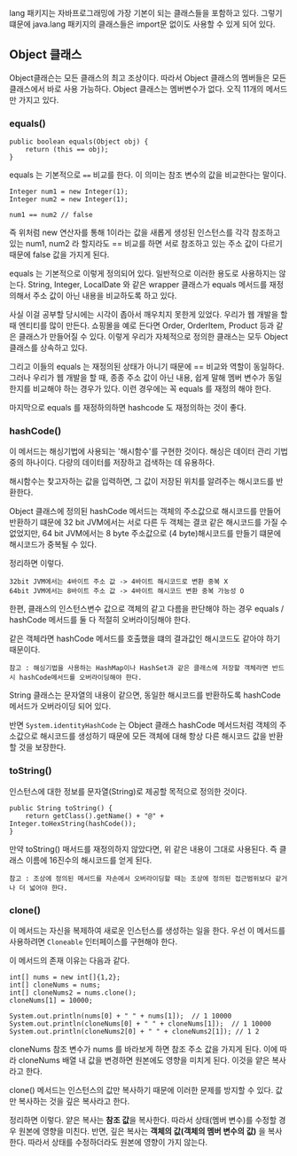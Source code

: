 
lang 패키지는 자바프로그래밍에 가장 기본이 되는 클래스들을 포함하고 있다. 그렇기 떄문에 java.lang 패키지의 클래스들은 import문 없이도 사용할 수 있게 되어 있다.


## Object 클래스

Object클래슨는 모든 클래스의 최고 조상이다. 따라서 Object 클래스의 멤버들은 모든 클래스에서 바로 사용 가능하다. Object 클래스는 멤버변수가 없다. 오직 11개의 메서드만 가지고 있다.


### equals()

```
public boolean equals(Object obj) {  
    return (this == obj);  
}
```


equals 는 기본적으로 `==` 비교를 한다. 이 의미는 참조 변수의 값을 비교한다는 말이다.

```
Integer num1 = new Integer(1);
Integer num2 = new Integer(1);

num1 == num2 // false
```

즉 위처럼 new 연산자를 통해 1이라는 값을 새롭게 생성된 인스턴스를 각각 참조하고 있는 num1, num2 라 할지라도 == 비교를 하면 서로 참조하고 있는 주소 값이 다르기 때문에 false 값을 가지게 된다.

equals 는 기본적으로 이렇게 정의되어 있다. 일반적으로 이러한 용도로 사용하지는 않는다. String, Integer, LocalDate 와 같은 wrapper 클래스가 equals 메서드를 재정의해서 주소 값이 아닌 내용을 비교하도록 하고 있다. 

사실 이걸 공부할 당시에는 시각이 좁아서 깨우치지 못한게 있었다. 우리가 웹 개발을 할 때 엔티티를 많이 만든다. 쇼핑몰을 예로 든다면 Order, OrderItem, Product 등과 같은 클래스가 만들어질 수 있다. 이렇게 우리가 자체적으로 정의한 클래스는 모두 Object 클래스를 상속하고 있다.

그리고 이들의 equals 는 재정의된 상태가 아니기 때문에 == 비교와 역할이 동일하다. 그러나 우리가 웹 개발을 할 때, 종종 주소 값이 아닌 내용, 쉽게 말해 멤버 변수가 동일한지를 비교해야 하는 경우가 있다. 이런 경우에는 꼭 equals 를 재정의 해야 한다.

마지막으로 equals 를 재정하의하면 hashcode 도 재정의하는 것이 좋다.


### hashCode()

이 메서드는 해싱기법에 사용되는 '해시함수'를 구현한 것이다. 해싱은 데이터 관리 기법 중의 하나이다. 다량의 데이터를 저장하고 검색하는 데 유용하다.

해시함수는 찾고자하는 값을 입력하면, 그 값이 저장된 위치를 알려주는 해시코드를 반환한다.

Object 클래스에 정의된 hashCode 메서드는 객체의 주소값으로 해시코드를 만들어 반환하기 떄문에 32 bit JVM에서는 서로 다른 두 객체는 결코 같은 해시코드를 가질 수 없었지만, 64 bit JVM에서는 8 byte 주소값으로 (4 byte)해시코드를 만들기 떄문에 해시코드가 중복될 수 있다.

정리하면 이렇다. 
```
32bit JVM에서는 4바이트 주소 값 -> 4바이트 해시코드로 변환 중복 X
64bit JVM에서는 8바이트 주소 값 -> 4바이트 해시코드 변환 중복 가능성 O
```


한편, 클래스의 인스턴스변수 값으로 객체의 같고 다름을 판단해야 하는 경우 equals / hashCode 메서드를 둘 다 적절히 오버라이딩해야 한다.

같은 객체라면 hashCode 메서드를 호출했을 떄의 결과값인 해시코드도 같아야 하기 때문이다.

```
참고 : 해싱기법을 사용하는 HashMap이나 HashSet과 같은 클래스에 저장할 객체라면 반드시 hashCode메서드를 오버라이딩해야 한다.
```


String 클래스는 문자열의 내용이 같으면, 동일한 해시코드를 반환하도록 hashCode 메서드가 오버라이딩 되어 있다. 

반면 `System.identityHashCode` 는 Object 클래스 hashCode 메서드처럼 객체의 주소값으로 해시코드를 생성하기 때문에 모든 객체에 대해 항상 다른 해시코드 값을 반환할 것을 보장한다.


### toString()

인스턴스에 대한 정보를 문자열(String)로 제공할 목적으로 정의한 것이다.


```
public String toString() {  
    return getClass().getName() + "@" + Integer.toHexString(hashCode());  
}
```


만약 toString() 매서드를 재정의하지 않았다면, 위 같은 내용이 그대로 사용된다. 즉 클래스 이름에 16진수의 해시코드를 얻게 된다.

```
참고 : 조상에 정의된 메서드를 자손에서 오버라이딩할 때는 조상에 정의된 접근범위보다 같거나 더 넓어야 한다.
```


### clone()

이 메서드는 자신을 복제하여 새로운 인스턴스를 생성하는 일을 한다. 우선 이 메서드를 사용하려면 `Cloneable` 인터페이스를 구현해야 한다.

이 메서드의 존재 이유는 다음과 같다.

```
int[] nums = new int[]{1,2};  
int[] cloneNums = nums;  
int[] cloneNums2 = nums.clone();  
cloneNums[1] = 10000;  
  
System.out.println(nums[0] + " " + nums[1]);  // 1 10000
System.out.println(cloneNums[0] + " " + cloneNums[1]);  // 1 10000
System.out.println(cloneNums2[0] + " " + cloneNums2[1]); // 1 2
```


cloneNums 참조 변수가 nums 를 바라보게 하면 참조 주소 값을 가지게 된다. 이에 따라 cloneNums 배열 내 값을 변경하면 원본에도 영향을 미치게 된다. 이것을 얕은 복사라고 한다.

clone() 메서드는 인스턴스의 값만 복사하기 때문에 이러한 문제를 방지할 수 있다. 값만 복사하는 것을 깊은 복사라고 한다.

정리하면 이렇다. 얕은 복사는 **참조 값**을 복사한다. 따라서 상태(멤버 변수)를 수정할 경우 원본에 영향을 미친다. 반면, 깊은 복사는 **객체의 값(객체의 멤버 변수의 값)** 을 복사한다. 따라서 상태를 수정하더라도 원본에 영향이 가지 않는다.





